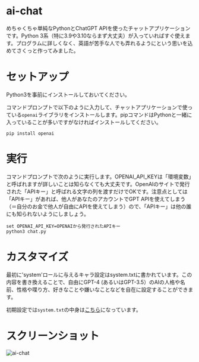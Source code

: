 # ai-chat

めちゃくちゃ単純なPythonとChatGPT APIを使ったチャットアプリケーションです。Python 3系（特に3.9や3.10ならまず大丈夫）が入っていればすぐ使えます。プログラムに詳しくなく、英語が苦手な人でも弄れるようにという思いを込めてさくっと作ってみました。

# セットアップ

Python3を事前にインストールしておいてください。

コマンドプロンプトで以下のように入力して、チャットアプリケーションで使っている`openai`ライブラリをインストールします。pipコマンドはPythonと一緒に入っていることが多いですがなければインストールしてください。

```console
pip install openai
```

# 実行

コマンドプロンプトで次のように実行します。OPENAI_API_KEYは「環境変数」と呼ばれますが詳しいことは知らなくても大丈夫です。OpenAIのサイトで発行された「APIキー」と呼ばれる文字の列を渡すだけでOKです。注意点としては「APIキー」があれば、他人があなたのアカウントでGPT APIを使えてしまう（＝自分のお金で他人が自由にAPIを使えてしまう）ので、「APIキー」は他の誰にも知られないようにしましょう。

```console
set OPENAI_API_KEY=OPENAIから発行されたAPIキー
python3 chat.py
```

# カスタマイズ

最初に'system'ロールに与えるキャラ設定はsystem.txtに書かれています。この内容を書き換えることで、自由にGPT-4 (あるいはGPT-3.5）のAIの人格や名前、性格や喋り方、好きなことや嫌いなことなどを自在に設定することができます。

初期設定では`system.txt`の中身は[こちら](https://github.com/kuno-maichi/ai-chat/blob/master/system.txt)になっています。

# スクリーンショット

![ai-chat](https://user-images.githubusercontent.com/60324323/235350053-957ef235-e603-4044-aa83-3d77f3ce8564.png)
